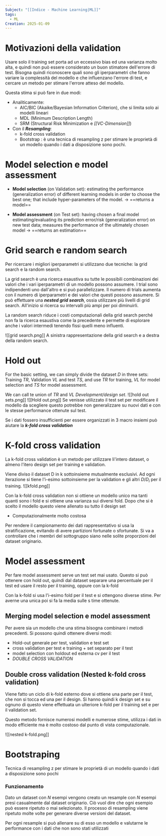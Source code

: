 ```yaml
---
Subject: "[[Indice - Machine Learning|ML]]"
tags:
  - ML
Creation: 2025-01-09
---
```

# Motivazioni della validation 
Usare solo il training set porta ad un eccessivo bias ed una varianza molto alta, e quindi non può essere considerato un buon stimatore dell'errore di test.
Bisogna quindi riconoscere quali sono gli iperparametri che fanno variare la complessità del modello e che influenzano l'errore di test, e cercare un metodo per stimare l'errore atteso del modello.

 Questa stima si può fare in due modi:
 - Analiticamente: 
	 - AIC/BIC (Akaike/Bayesian Information Criterion), che si limita solo ai modelli lineari
	 - MDL (Minimum Description Length)
	 - SRM (Structural Risk Minimization e *[[VC-Dimension]]*)
- Con il ***Resampling***:
	- k-fold cross validation
	- Bootstrap : è una tecnica di resampling z per stimare le proprietà di un modello quando i dati a disposizione sono pochi.

# Model selection e model assessment
- **Model selection** (on Validation set): estimating the performance (generalization error) of different learning models in order to choose the best one; that include hyper-parameters of the model. -> ==returns a model==

- **Model assessment** (on Test set): having chosen a final model estimating/evaluating its prediction error/risk (generalization error) on new test data; measures the performance of the ultimately chosen model -> ==returns an estimation==

# Grid search e random search
Per ricercare i migliori iperparametri si utilizzano due tecniche: la grid search e la random search.

La grid search è una ricerca esaustiva su tutte le possibili combinazioni dei valori che i vari iperparametri di un modello possono assumere.
I trial sono indipendenti uno dall'altro e si può parallelizzare. 
Il numero di trials aumenta con il numero di iperparametri e dei valori che questi possono assumere.
Si può effettuare una ***nested grid search***, ossia utilizzare più livelli di grid search. All'inizio si ricerca su intervalli più ampi per poi diminuirli.

La random search riduce i costi computazionali della grid search perché non fa la ricerca esaustiva come la precedente e permette di esplorare anche i valori intermedi tenendo fissi quelli meno influenti.

![[grid search.png]]
A sinistra rappresentazione della grid search e a destra della random search.
# Hold out
For the basic setting, we can simply divide the dataset $D$ in three sets: Training $TR$, Validation $VL$ and test $TS$, and use $TR$ for training, $VL$ for model selection and $TS$ for model assessment.

We can call te union of $TR$ and $VL$ *Development/design set*.
![[hold out sets.png]]
![[Hold out.png]]
Se venisse utilizzato il test set per modificare il modello da scegliere questo potrebbe non generalizzare su nuovi dati e con le stesse performance ottenute sul test.


Se i dati fossero insufficienti per essere organizzati in 3 macro insiemi può aiutare la ***k-fold cross validation***

# K-fold cross validation 
La k-fold cross validation è un metodo per utilizzare li'intero dataset, o almeno l'itero design set per training e validation.

Viene diviso il dataset D in k sottoinsieme mutualmente esclusivi. Ad ogni iterazione si tiene l'i-esimo sottoinsieme per la validation e gli altri ${D}/{D_{i}}$ per il training.
![[kfold.png]]

Con la k-fold cross validation non si ottiene un modello unico ma tanti quanti sono i fold e si ottiene una varianza sui diversi fold.
Dopo che si è scelto il modello questo viene allenato su tutto il design set

- Computazionalmente molto costosa

Per rendere il campionamento dei dati rappresentativo si usa la stratificazione, evitando di avere partizioni fortunate o sfortunate.
Si va a controllare che i membri del sottogruppo siano nelle solite proporzioni del dataset originario.

# Model assessment
Per fare model assessment serve un test set mai usato.
Questo si può ottenere con hold out, quindi dal dataset separare una percentuale per il test ed usare il resto per il training, oppure con la k-fold

Con la k-fold si usa l'i-esimo fold per il test e si ottengono diverse stime.
Per averne una unica poi si fa la media sulle s time ottenute.

## Merging model selection e model assessment
Per avere sia un modello che una stima bisogna combinare i metodi precedenti.
Si possono quindi ottenere diversi modi:
- Hold-out generale per test, validation e test set
- cross validation per test e training + set separato per il test
- model selection con holdout ed esterna cv per il test
- *DOUBLE CROSS VALIDATION*

## Double cross validation (Nested k-fold cross validation)
Viene fatto un ciclo di k-fold esterno dove si ottiene una parte per il test, che non si tocca ed una per il design.
Si hanno quindi k design set e su ognuno di questo viene effettuata un ulteriore k-fold per il training set e per il validation set.

Questo metodo fornisce numerosi modelli e numerose stime, utilizza i dati in modo efficiente ma è molto costoso dal punto di vista computazionale.

![[nested k-fold.png]]
# Bootstraping
Tecnica di resampling z per stimare le proprietà di un modello quando i dati a disposizione sono pochi

### Funzionamento
Dato un dataset con $N$ esempi vengono creato un resample con $N$
esempi presi casualmente dal dataset originario.
Ciò vuol dire che ogni esempio può essere ripetuto o mai selezionato.
Il processo di resampling viene ripetuto molte volte per generare diverse versioni del dataset.

Per ogni resample si può allenare su di esso un modello e valutarne le performance con i dati che non sono stati utilizzati

